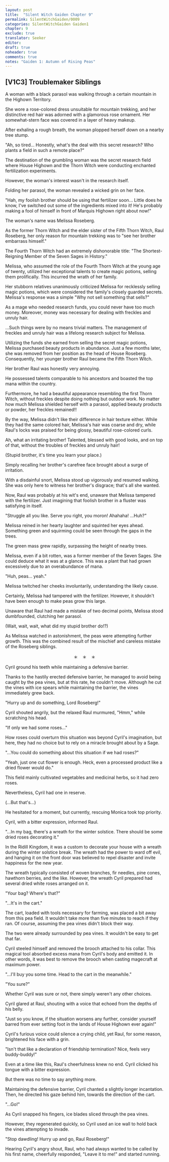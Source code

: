```yaml
---
layout: post
title:  "Silent Witch Gaiden Chapter 9"
permalink: SilentWitchGaiden/0009
categories: SilentWitchGaiden Gaiden1
chapter: 9
exclude: true
translator: Seeker
editor: 
draft: true
noheader: true
comments: true
notes: "Gaiden 1: Autumn of Rising Peas"
---
```

<h2>[V1C3] Troublemaker Siblings</h2>

A woman with a black parasol was walking through a certain mountain in the Highown Territory.

She wore a rose-colored dress unsuitable for mountain trekking, and her distinctive red hair was adorned with a glamorous rose ornament. Her somewhat-stern face was covered in a layer of heavy makeup.

After exhaling a rough breath, the woman plopped herself down on a nearby tree stump.

"Ah, so tired... Honestly, what's the deal with this secret research? Who plants a field in such a remote place?"

The destination of the grumbling woman was the secret research field where House Highown and the Thorn Witch were conducting enchanted fertilization experiments.

However, the woman's interest wasn't in the research itself.

Folding her parasol, the woman revealed a wicked grin on her face.

"Hah, my foolish brother should be using that fertilizer soon... Little does he know, I've switched out some of the ingredients mixed into it! He's probably making a fool of himself in front of Marquis Highown right about now!"

The woman's name was Melissa Roseberg.

As the former Thorn Witch and the elder sister of the Fifth Thorn Witch, Raul Roseberg, her only reason for mountain trekking was to "see her brother embarrass himself."

The Fourth Thorn Witch had an extremely dishonorable title: "The Shortest-Reigning Member of the Seven Sages in History."

Melissa, who assumed the role of the Fourth Thorn Witch at the young age of twenty, utilized her exceptional talents to create magic potions, selling them prolifically. This incurred the wrath of her family.

Her stubborn relatives unanimously criticized Melissa for recklessly selling magic potions, which were considered the family's closely guarded secrets. Melissa's response was a simple "Why not sell something that sells?"

As a mage who needed research funds, you could never have too much money. Moreover, money was necessary for dealing with freckles and unruly hair.

...Such things were by no means trivial matters. The management of freckles and unruly hair was a lifelong research subject for Melissa.

Utilizing the funds she earned from selling the secret magic potions, Melissa purchased beauty products in abundance. Just a few months later, she was removed from her position as the head of House Roseberg. Consequently, her younger brother Raul became the Fifth Thorn Witch.

Her brother Raul was honestly very annoying.

He possessed talents comparable to his ancestors and boasted the top mana within the country.

Furthermore, he had a beautiful appearance resembling the first Thorn Witch, without freckles despite doing nothing but outdoor work. No matter how much Melissa shielded herself with a parasol, applied beauty products or powder, her freckles remained!!

By the way, Melissa didn't like their difference in hair texture either. While they had the same colored hair, Melissa's hair was coarse and dry, while Raul's locks was praised for being glossy, beautiful rose-colored curls.

Ah, what an irritating brother! Talented, blessed with good looks, and on top of that, without the troubles of freckles and unruly hair!

(Stupid brother, it's time you learn your place.)

Simply recalling her brother's carefree face brought about a surge of irritation.

With a disdainful snort, Melissa stood up vigorously and resumed walking. She was only here to witness her brother's disgrace; that's all she wanted.

Now, Raul was probably at his wit's end, unaware that Melissa tampered with the fertilizer. Just imagining that foolish brother in a fluster was satisfying in itself.

"Struggle all you like. Serve you right, you moron! Ahahaha! ...Huh?"

Melissa reined in her hearty laughter and squinted her eyes ahead. Something green and squirming could be seen through the gaps in the trees.

The green mass grew rapidly, surpassing the height of nearby trees.

Melissa, even if a bit rotten, was a former member of the Seven Sages. She could deduce what it was at a glance. This was a plant that had grown excessively due to an overabundance of mana.

"Huh, peas... yeah."

Melissa twitched her cheeks involuntarily, understanding the likely cause.

Certainly, Melissa had tampered with the fertilizer. However, it shouldn't have been enough to make peas grow this large.

Unaware that Raul had made a mistake of two decimal points, Melissa stood dumbfounded, clutching her parasol.

(Wait, wait, wait, what did my stupid brother do!?)

As Melissa watched in astonishment, the peas were attempting further growth. This was the combined result of the mischief and careless mistake of the Roseberg siblings.

<p style="text-align: center;">＊　＊　＊</p>

Cyril ground his teeth while maintaining a defensive barrier.

Thanks to the hastily erected defensive barrier, he managed to avoid being caught by the pea vines, but at this rate, he couldn't move. Although he cut the vines with ice spears while maintaining the barrier, the vines immediately grew back.

"Hurry up and do something, Lord Roseberg!"

Cyril shouted angrily, but the relaxed Raul murmured, "Hmm," while scratching his head.

"If only we had some roses..."

How roses could overturn this situation was beyond Cyril's imagination, but here, they had no choice but to rely on a miracle brought about by a Sage.

"...You could do something about this situation if we had roses?"

"Yeah, just one cut flower is enough. Heck, even a processed product like a dried flower would do."

This field mainly cultivated vegetables and medicinal herbs, so it had zero roses.

Nevertheless, Cyril had one in reserve.

(...But that's...)

He hesitated for a moment, but currently, rescuing Monica took top priority.

Cyril, with a bitter expression, informed Raul.

"...In my bag, there's a wreath for the winter solstice. There should be some dried roses decorating it."

In the Ridill Kingdom, it was a custom to decorate your house with a wreath during the winter solstice break. The wreath had the power to ward off evil, and hanging it on the front door was believed to repel disaster and invite happiness for the new year.

The wreath typically consisted of woven branches, fir needles, pine cones, hawthorn berries, and the like. However, the wreath Cyril prepared had several dried white roses arranged on it.

"Your bag? Where's that?"

"...It's in the cart."

The cart, loaded with tools necessary for farming, was placed a bit away from this pea field. It wouldn't take more than five minutes to reach if they ran. Of course, assuming the pea vines didn't block their way.

The two were already surrounded by pea vines. It wouldn't be easy to get that far.

Cyril steeled himself and removed the brooch attached to his collar. This magical tool absorbed excess mana from Cyril's body and emitted it. In other words, it was best to remove the brooch when casting magecraft at maximum power.

"...I'll buy you some time. Head to the cart in the meanwhile."

"You sure?"

Whether Cyril was sure or not, there simply weren't any other choices.

Cyril glared at Raul, shouting with a voice that echoed from the depths of his belly.

"Just so you know, if the situation worsens any further, consider yourself barred from ever setting foot in the lands of House Highown ever again!"

Cyril's furious voice could silence a crying child, yet Raul, for some reason, brightened his face with a grin.

"Isn't that like a declaration of friendship termination? Nice, feels very buddy-buddy!"

Even at a time like this, Raul's cheerfulness knew no end. Cyril clicked his tongue with a bitter expression.

But there was no time to say anything more.

Maintaining the defensive barrier, Cyril chanted a slightly longer incantation. Then, he directed his gaze behind him, towards the direction of the cart.

"...Go!"

As Cyril snapped his fingers, ice blades sliced through the pea vines.

However, they regenerated quickly, so Cyril used an ice wall to hold back the vines attempting to invade.

"Stop dawdling! Hurry up and go, Raul Roseberg!"

Hearing Cyril's angry shout, Raul, who had always wanted to be called by his first name, cheerfully responded, "Leave it to me!" and started running.
